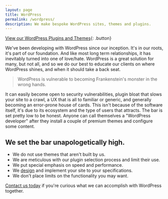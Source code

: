 ```yaml
---
layout: page
title: WordPress
permalink: /wordpress/
description: We make bespoke WordPress sites, themes and plugins.
---
```


[View our WordPress Plugins and Themes](/projects/#filter=.WordPress){: .button}

We've been developing with WordPress since our inception. It's in our roots, it's part of our foundation. And like most long term relationships, it has inevitably turned into one of love/hate. WordPress is a great solution for many, but not all, and so we do our best to educate our clients on where WordPress shines, and when it should take a back seat.

> WordPress is vulnerable to becoming Frankenstein's monster in the wrong hands.

It can easily become open to security vulnerabilities, plugin bloat that slows your site to a crawl, a UX that is all to familiar or generic, and generally becoming an error-prone house of cards. This isn't because of the software itself, it's due to its ecosystem and the type of users that attracts. The bar is set pretty low to be honest. Anyone can call themselves a "WordPress developer" after they install a couple of premium themes and configure some content.

## We set the bar unapologetically high.

- We do not use themes that aren't built by us.
- We are meticulous with our plugin selection process and limit their use.
- We put special emphasis on speed and performance.
- We [design](/web-design/) and implement your site to your specifications.
- We don't place limits on the functionality you may want.

[Contact us today](mailto:info@freshbrewedweb.com) if you're curious what we can accomplish with WordPress together.
